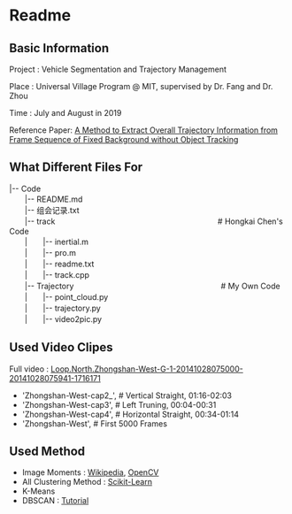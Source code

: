 # Readme

## Basic Information
 Project : Vehicle Segmentation and Trajectory Management 
 
 Place : Universal Village Program @ MIT, supervised by Dr. Fang and Dr. Zhou
 
 Time : July and August in 2019
 
 Reference Paper: [A Method to Extract Overall Trajectory Information from Frame Sequence of Fixed Background without Object Tracking](https://ieeexplore.ieee.org/abstract/document/8642123)
 
## What Different Files For
|-- Code \
　　|-- README.md \
　　|-- 组会记录.txt \
　　|-- track　　　　　　　　　　　　　　　　　　　　　# Hongkai Chen's Code \
　　|　　|-- inertial.m \
　　|　　|-- pro.m \
　　|　　|-- readme.txt \
　　|　　|-- track.cpp \
　　|-- Trajectory　　　　　　　　　　　　　　　　　　　# My Own Code　\
　　|　　|-- point_cloud.py                       
　　|　　|-- trajectory.py \
　　|　　|-- video2pic.py 
 
## Used Video Clipes
Full video : [Loop.North.Zhongshan-West-G-1-20141028075000-20141028075941-1716171](https://drive.google.com/drive/folders/1W9AdAk36azt9QE6cmIQXET2HP-NAiFtI)
 - 'Zhongshan-West-cap2_',                         # Vertical Straight, 01:16-02:03
 - 'Zhongshan-West-cap3',                          # Left Truning, 00:04-00:31
 - 'Zhongshan-West-cap4',                          # Horizontal Straight, 00:34-01:14
 - 'Zhongshan-West',                               # First 5000 Frames
 
 ## Used Method
 - Image Moments : [Wikipedia](https://en.wikipedia.org/wiki/Image_moment), [OpenCV](https://docs.opencv.org/4.1.0/dd/d49/tutorial_py_contour_features.html)
 - All Clustering Method : [Scikit-Learn](https://scikit-learn.org/stable/modules/clustering.html)
 - K-Means
 - DBSCAN : [Tutorial](https://towardsdatascience.com/dbscan-algorithm-complete-guide-and-application-with-python-scikit-learn-d690cbae4c5d)
